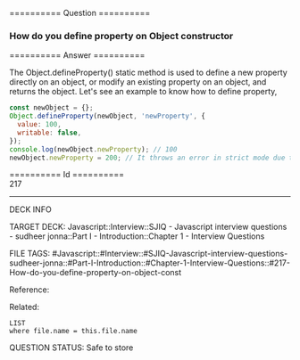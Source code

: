 ========== Question ==========  

### How do you define property on Object constructor  

========== Answer ==========  

The Object.defineProperty() static method is used to define a new property
directly on an object, or modify an existing property on an object, and returns
the object. Let's see an example to know how to define property,

```javascript
const newObject = {};
Object.defineProperty(newObject, 'newProperty', {
  value: 100,
  writable: false,
});
console.log(newObject.newProperty); // 100
newObject.newProperty = 200; // It throws an error in strict mode due to writable setting
```

========== Id ==========  
217

---

DECK INFO

TARGET DECK: Javascript::Interview::SJIQ - Javascript interview questions - sudheer jonna::Part I - Introduction::Chapter 1 - Interview Questions

FILE TAGS: #Javascript::#Interview::#SJIQ-Javascript-interview-questions-sudheer-jonna::#Part-I-Introduction::#Chapter-1-Interview-Questions::#217-How-do-you-define-property-on-object-const

Reference:

Related:

```dataview
LIST
where file.name = this.file.name
```

QUESTION STATUS: Safe to store
